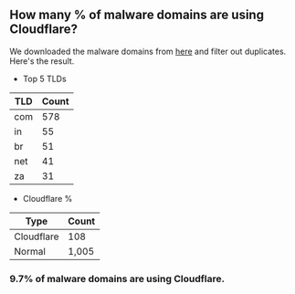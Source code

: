 ## How many % of malware domains are using Cloudflare?


We downloaded the malware domains from [here](https://urlhaus.abuse.ch) and filter out duplicates.
Here's the result.


[//]: # (start replacement)


- Top 5 TLDs

| TLD | Count |
| --- | --- |
| com | 578 |
| in | 55 |
| br | 51 |
| net | 41 |
| za | 31 |


- Cloudflare %

| Type | Count |
| --- | --- |
| Cloudflare | 108 |
| Normal | 1,005 |


### 9.7% of malware domains are using Cloudflare.